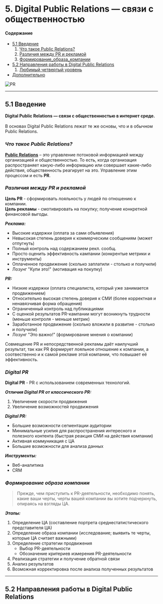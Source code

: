 # 5. Digital Public Relations — связи с общественностью

<h4>Содержание</h4>
<ul>
  <li><a href="#5.1_Введение">5.1 Введение</a>
    <ol>
      <li><a href="#Что_такое_Public_Relations?">Что такое Public Relations?</a></li>
      <li><a href="#Различия между_PR_и_рекламой">Различия между PR и рекламой</a></li>
      <li><a href="#">Формирование_образа_компании</a></li>
    </ol>
  </li>
  <li><a href="#5.2_Направления_работы_в_Digital_Public_Relations">5.2 Направления работы в Digital Public Relations</a>
    <ol>
      <li><a href="#">Любимый четвертый уровень</a></li>
    </ol>
  </li>
  <li><a href="#Дополнительно">Дополнительно</a></li>
</ul>

![PR](https://github.com/Kalashnikov-Ivan/Stepik_Notebook/blob/master/Internet_Marketing_Basics/image/PR-v-Advertising-graphic.png)

<hr>

## 5.1 Введение
**Digital Public Relations — связи с общественностью в интернет среде.** <br> <br>
В основах Digital Public Relations лежат те же основы, что и в обычном Public Relations.


### ***Что такое Public Relations?***

[**Public Relations**](https://ru.wikipedia.org/wiki/%D0%A1%D0%B2%D1%8F%D0%B7%D0%B8_%D1%81_%D0%BE%D0%B1%D1%89%D0%B5%D1%81%D1%82%D0%B2%D0%B5%D0%BD%D0%BD%D0%BE%D1%81%D1%82%D1%8C%D1%8E) – это управление потоковой информацией между организацией и общественностью. 
То есть, когда организация распространяет какую-либо информацию или совершает какие-либо действия, общественность реагирует на это. Управление этим процессом и есть **PR**.

### ***Различия между PR и рекламой***

**Цель PR** - сформировать лояльность у людей по отношению к компании.<br>
**Цель рекламы** - смотивировать на покупку; получение конкретной финансовой выгоды.

***Реклама:***
- Высокие издержки (оплата за сами объявления)
- Невысокая степень доверия к коммерческим сообщениям (может отпугнуть)
- Полный контроль над содержанием рекл. сообщ.
- Просто оценить эффективность кампании (конкрентые метрики и инструменты)
- Оплаченное продвижение (сколько заплатили - столько и получили)
- Лозунг "Купи это!" (мотивация на покупку)

***PR:***
- Низкие издержки (оплата специалиста, который уже занимается продвижением)
- Относительно высокая степень доверия к СМИ (более корректная и ненавязчивая форма обращения)
- Ограниченный контроль над публикациями
- С оценкой результатов PR-кампании могут возникнуть трудности (меньше контроля - меньше метрик)
- Заработанное продвижение (сколько вложили в развитие - столько и получили)
- Лозунг "Это важно!" (формирование мнения о компании)

Совмещение PR и непосредственной рекламы даёт наилучший результат, так как PR формирует лояльное отношение к компании, а соотвественно и к самой рекламе этой компании, что повышает её эффективность.

### ***Digital PR***
**Digital PR** - PR с использованием современных технологий.

***Отличия Digital PR от классического PR:***
  1. Увеличение скорости продвижения
  2. Увеличение возможностей продвижения

***Digital PR:***
- Большие возможности сегментации аудитории
- Минимальные усилия для распространения интересного и полезного контента (быстрая реакция СМИ на действия компании)
- Активная коммуникация с ЦА
- Большие возможности для анализа данных

***Инструменты:***
* Веб-аналитика
* CRM

### ***Формирование образа компании***
> Прежде, чем приступить к PR-деятельности, необходимо понять, какие ваши черты, черты вашей компании вы хотите подчеркнуть, опираясь на взгляды ЦА.

***Этапы:***
1. Определение ЦА (составление портрета среднестатистического представителя ЦА)
2. Определение образа компании (исследование; выявить те черты, которые ЦА считает важными) 
3. Определение стратегии продвижения 
    * Выбор PR-деятельности
    * Обозначение критериев измерения PR-деятельности
4. Реализация стратегии и получение обратной связи
5. Анализ результатов
6. Возможная корректировка после анализа полученных результатов

<hr>

## 5.2 Направления работы в Digital Public Relations
